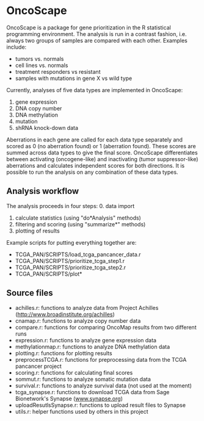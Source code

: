 OncoScape
=========

OncoScape is a package for gene prioritization in the R statistical programming environment. The analysis is run in a contrast fashion, i.e. always two groups of samples are compared with each other. Examples include:

  - tumors vs. normals
  - cell lines vs. normals
  - treatment responders vs resistant
  - samples with mutations in gene X vs wild type

Currently, analyses of five data types are implemented in OncoScape:
  1. gene expression
  2. DNA copy number
  3. DNA methylation
  4. mutation
  5. shRNA knock-down data
  
Aberrations in each gene are called for each data type separately and scored as 0 (no aberration found) or 1 (aberration found). These scores are summed across data types to give the final score. OncoScape differentiates between activating (oncogene-like) and inactivating (tumor suppressor-like) aberrations and calculates independent scores for both directions. It is possible to run the analysis on any combination of these data types. 


Analysis workflow
-----------------

The analysis proceeds in four steps:
  0. data import
  1. calculate statistics (using "do*Analysis" methods)
  2. filtering and scoring (using "summarize*" methods)
  3. plotting of results
  
Example scripts for putting everything together are:
  - TCGA_PAN/SCRIPTS/load_tcga_pancancer_data.r
  - TCGA_PAN/SCRIPTS/prioritize_tcga_step1.r
  - TCGA_PAN/SCRIPTS/prioritize_tcga_step2.r
  - TCGA_PAN/SCRIPTS/plot*
  
  
Source files
------------
  - achilles.r: functions to analyze data from Project Achilles (http://www.broadinstitute.org/achilles)
  - cnamap.r: functions to analyze copy number data
  - compare.r: functions for comparing OncoMap results from two different runs
  - expression.r: functions to analyze gene expression data
  - methylationmap.r: functions to analyze DNA methylation data
  - plotting.r: functions for plotting results
  - preprocessTCGA.r: functions for preprocessing data from the TCGA pancancer project
  - scoring.r: functions for calculating final scores
  - sommut.r: functions to analyze somatic mutation data
  - survival.r: functions to analyze survival data (not used at the moment)
  - tcga_synapse.r: functions to download TCGA data from Sage Bionetwork's Synapse (www.synapse.org)
  - uploadResutlsSynapse.r: functions to upload result files to Synapse
  - utils.r: helper functions used by others in this project
